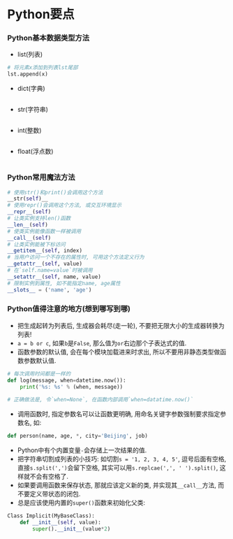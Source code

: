 # Python要点

### Python基本数据类型方法

- list(列表)

```python
# 将元素x添加到列表lst尾部
lst.append(x)
```

- dict(字典)

```python

```

- str(字符串)

```python

```

- int(整数)

```python

```

- float(浮点数)

```python

```

### Python常用魔法方法

```python
# 使用str()和print()会调用这个方法
__str(self)__
# 使用repr()会调用这个方法, 或交互环境显示
__repr__(self)
# 让类实例支持len()函数
__len__(self)
# 使类实例能像函数一样被调用
__call__(self)
# 让类实例能被下标访问
__getitem__(self, index)
# 当用户访问一个不存在的属性时, 可用这个方法定义行为
__getattr__(self, value)
# 在`self.name=value`时被调用
__setattr__(self, name, value)
# 限制实例到属性, 如不能指定name, age属性
__slots__ = ('name', 'age')
```

### Python值得注意的地方(想到哪写到哪)

- 把生成起转为列表后, 生成器会耗尽(走一轮), 不要把无限大小的生成器转换为列表!
- `a = b or c`, 如果`b`是`False`, 那么值为`or`右边那个子表达式的值.
- 函数参数的默认值, 会在每个模块加载进来时求出, 所以不要用非静态类型做函数参数默认值.

```python
# 每次调用时间都是一样的
def log(message, when=datetime.now()):
	print('%s: %s' % (when, message))
    
# 正确做法是, 令`when=None`, 在函数内部调用`when=datatime.now()`
```

- 调用函数时, 指定参数名可以让函数更明确, 用命名关键字参数强制要求指定参数名, 如:

```python
def person(name, age, *, city='Beijing', job)
```

- Python中有个内置变量`-`会存储上一次结果的值.
- 把字符串切割成列表的小技巧: 如切割`s = '1, 2, 3, 4, 5'`, 逗号后面有空格, 直接`s.split(',')`会留下空格, 其实可以用`s.replcae(',', ' ').split()`, 这样就不会有空格了.
- 如果要调用函数来保存状态, 那就应该定义新的类, 并实现其`__call__`方法, 而不要定义带状态的闭包.
- 总是应该使用内置的`super()`函数来初始化父类:

```python
Class Implicit(MyBaseClass):
    def __init__(self, value):
        super().__init__(value*2)
```

